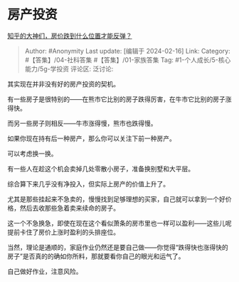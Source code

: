 # 房产投资
[知乎的大神们，房价跌到什么位置才能反弹？](https://www.zhihu.com/question/623559386/answer/3398075931)

> Author: #Anonymity
> Last update: [编辑于 2024-02-16]
> Link:
> Category: #【答集】/04-社科答集 #【答集】/01-家族答集 
> Tag: #1-个人成长/5-核心能力/5g-学投资 
> 评论区:
> 泛讨论:

其实现在并非没有好的房产投资的契机。

有一些房子是很特别的——在熊市它比别的房子跌得厉害，在牛市它比别的房子涨得快。

而另一些房子则相反——牛市涨得慢，熊市也跌得慢。

如果你现在持有后一种房产，那么你可以关注下前一种房产。

可以考虑换一换。

有一些人在趁这个机会卖掉几处零散小房子，准备换别墅和大平层。

综合算下来几乎没有净投入，但实际上房产的价值上升了。

尤其是那些挂起来不急卖的，慢慢找到足够理想的买家，自己就可以拿到一个好价格，然后去收那些急着卖来续命的房子。

这一个不急换急，即使在现在这个看似萧条的房市里也一样可以盈利——这些儿呢提前卡住了房价上涨时盈利的头排座位。

当然，理论是通顺的，家庭作业仍然还是要自己做——你觉得“跌得快也涨得快的房子”是否真的的确如你所料，那就要看你自己的眼光和运气了。

自己做好作业，注意风险。